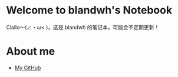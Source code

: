 # **Welcome to blandwh's Notebook**

Ciallo～(∠・ω< )，这是 blandwh 的笔记本，可能会不定期更新！

# **About me**

- [My GitHub](https://github.com/blandwh)
